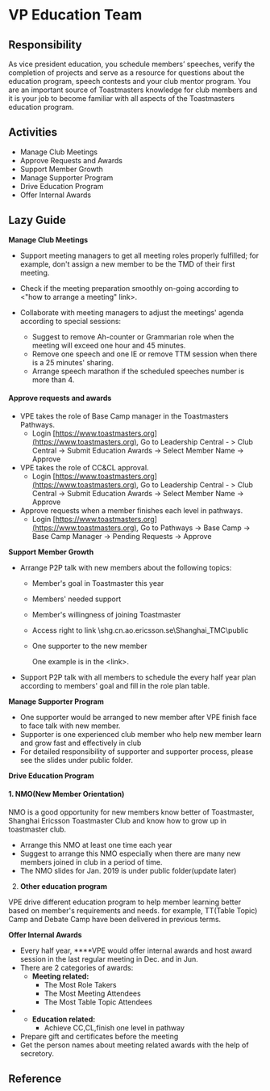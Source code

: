 # VP Education Team

## Responsibility 

As vice president education, you schedule members’ speeches, verify the completion of projects and serve as a resource for questions about the education program, speech contests and your club mentor program. You are an important source of Toastmasters knowledge for club members and it is your job to become familiar with all aspects of the Toastmasters education program.

## Activities

* Manage Club Meetings
* Approve Requests and Awards
* Support Member Growth
* Manage Supporter Program
* Drive Education Program
* Offer Internal Awards

## Lazy Guide 

**Manage Club Meetings**

* Support meeting managers to get all meeting roles properly fulfilled; for example, don't assign a new member to be the TMD of their first meeting.
* Check if the meeting preparation smoothly on-going according to &lt;"how to arrange a meeting" link&gt;.
* Collaborate with meeting managers to adjust the meetings' agenda according to special sessions:

  * Suggest to remove Ah-counter or Grammarian role when the meeting will exceed one hour and 45 minutes.
  * Remove one speech and one IE or remove TTM session  when there is a 25 minutes' sharing.
  * Arrange speech marathon if the scheduled speeches number is more than 4.

#### Approve requests and awards

* VPE takes the role of Base Camp manager in the Toastmasters Pathways. 
  * Login [https://www.toastmasters.org](https://www.toastmasters.org), Go to Leadership Central -    &gt; Club Central -&gt; Submit Education Awards -&gt; Select Member Name -&gt; Approve
* VPE takes the role of CC&CL approval. 
  * Login [https://www.toastmasters.org](https://www.toastmasters.org), Go to Leadership Central -    &gt; Club Central -&gt; Submit Education Awards -&gt; Select Member Name -&gt; Approve
* Approve requests when a member finishes each level in pathways.
  * Login [https://www.toastmasters.org](https://www.toastmasters.org), Go to Pathways -&gt; Base Camp -&gt; Base Camp Manager -&gt; Pending Requests -&gt; Approve

**Support Member Growth**

* Arrange P2P talk with new members about the following topics:

  * Member's goal in Toastmaster this year
  * Members' needed support
  * Member's willingness of joining Toastmaster
  * Access right to link \shg.cn.ao.ericsson.se\Shanghai\_TMC\public
  * One supporter to the new member

      One example is in the &lt;link&gt;.

* Support P2P talk with all members to schedule the every half year plan according to members' goal and fill in the role plan table.

**Manage Supporter Program**

* One supporter would be arranged to new member after VPE finish face to face talk with new member.
* Supporter is one experienced club member who help new member learn and grow fast and effectively in club
* For detailed responsibility of supporter and supporter process, please see the slides under public folder.

**Drive Education Program**

#### **1. NMO\(New Member Orientation\)**

NMO is a good opportunity for new members know better of Toastmaster, Shanghai Ericsson Toastmaster Club and know how to grow up in toastmaster club.

* Arrange this NMO at least one time each year
* Suggest to arrange this NMO especially when there are many new members joined in club in a period of time.
* The NMO slides for Jan. 2019 is under public folder\(update later\)

2.  **Other education program**

VPE drive different education program to help member learning better based on member's requirements and needs. for example, TT\(Table Topic\) Camp and Debate Camp have been delivered in previous terms.

**Offer Internal Awards**

* Every half year, ****VPE would offer internal awards and host award session in the last regular meeting in Dec. and in Jun.
* There are 2 categories of awards:
  * **Meeting related:**
    * The Most Role Takers 
    * The Most Meeting Attendees 
    * The Most Table Topic Attendees
* * **Education related:** 
    * Achieve CC,CL,finish one level in pathway
* Prepare gift and certificates before the meeting
* Get the person names about meeting related awards with the help of secretory.

## Reference

